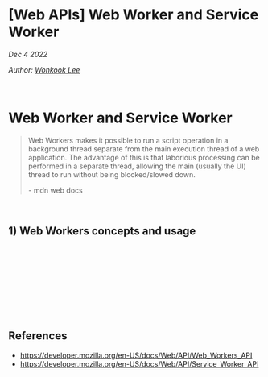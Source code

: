 # [Web APIs] Web Worker and Service Worker

*Dec 4 2022*

*Author: [Wonkook Lee](https://github.com/wonkooklee/today-i-learned)*

<br />


# Web Worker and Service Worker
> Web Workers makes it possible to run a script operation in a background thread separate from the main execution thread of a web application. The advantage of this is that laborious processing can be performed in a separate thread, allowing the main (usually the UI) thread to run without being blocked/slowed down.
> 
> \- mdn web docs

<br />

## 1) Web Workers concepts and usage





<br /><br /><br /><br /><br /><br /><br /><br />


## References
- https://developer.mozilla.org/en-US/docs/Web/API/Web_Workers_API
- https://developer.mozilla.org/en-US/docs/Web/API/Service_Worker_API